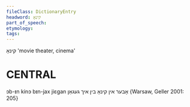 ```yaml
---
fileClass: DictionaryEntry
headword: קינאָ
part_of_speech: 
etymology: 
tags: 
---
```

קינאָ
'movie theater, cinema'

CENTRAL
========

ɔb-ᵻn kinɔ bᵻn-jax jiɛgan אָבער אין קינאָ בין איך געגאַן {Warsaw, Geller 2001: 205}